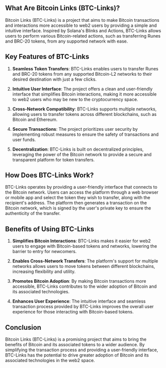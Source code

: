 ## What Are Bitcoin Links (BTC-Links)?

Bitcoin Links (BTC-Links) is a project that aims to make Bitcoin transactions and interactions more accessible to web2 users by providing a simple and intuitive interface. Inspired by Solana's Blinks and Actions, BTC-Links allows users to perform various Bitcoin-related actions, such as transferring Runes and BRC-20 tokens, from any supported network with ease.

## Key Features of BTC-Links

1. **Seamless Token Transfers**: BTC-Links enables users to transfer Runes and BRC-20 tokens from any supported Bitcoin-L2 networks to their desired destination with just a few clicks.

2. **Intuitive User Interface**: The project offers a clean and user-friendly interface that simplifies Bitcoin interactions, making it more accessible to web2 users who may be new to the cryptocurrency space.

3. **Cross-Network Compatibility**: BTC-Links supports multiple networks, allowing users to transfer tokens across different blockchains, such as Bitcoin and Ethereum.

4. **Secure Transactions**: The project prioritizes user security by implementing robust measures to ensure the safety of transactions and user funds.

5. **Decentralization**: BTC-Links is built on decentralized principles, leveraging the power of the Bitcoin network to provide a secure and transparent platform for token transfers.

## How Does BTC-Links Work?

BTC-Links operates by providing a user-friendly interface that connects to the Bitcoin network. Users can access the platform through a web browser or mobile app and select the token they wish to transfer, along with the recipient's address. The platform then generates a transaction on the Bitcoin network, which is signed by the user's private key to ensure the authenticity of the transfer.

## Benefits of Using BTC-Links

1. **Simplifies Bitcoin Interactions**: BTC-Links makes it easier for web2 users to engage with Bitcoin-based tokens and networks, lowering the barrier to entry for newcomers.

2. **Enables Cross-Network Transfers**: The platform's support for multiple networks allows users to move tokens between different blockchains, increasing flexibility and utility.

3. **Promotes Bitcoin Adoption**: By making Bitcoin transactions more accessible, BTC-Links contributes to the wider adoption of Bitcoin and its associated technologies.

4. **Enhances User Experience**: The intuitive interface and seamless transaction process provided by BTC-Links improves the overall user experience for those interacting with Bitcoin-based tokens.

## Conclusion

Bitcoin Links (BTC-Links) is a promising project that aims to bring the benefits of Bitcoin and its associated tokens to a wider audience. By simplifying the transaction process and providing a user-friendly interface, BTC-Links has the potential to drive greater adoption of Bitcoin and its associated technologies in the web2 space.
